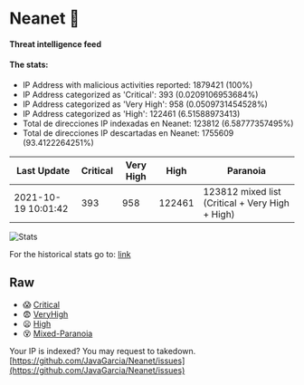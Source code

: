 # Neanet :hocho:
#### Threat intelligence feed
#### The stats:

- IP Address with malicious activities reported: 1879421 (100%)
- IP Address categorized as 'Critical':  393 (0.0209106953684%)
- IP Address categorized as 'Very High':  958 (0.0509731454528%)
- IP Address categorized as 'High':  122461 (6.51588973413)
- Total de direcciones IP indexadas en Neanet:  123812 (6.58777357495%)
- Total de direcciones IP descartadas en Neanet:  1755609 (93.4122264251%)

| Last Update | Critical | Very High | High | Paranoia |
| --- | --- | --- | --- | --- |
| 2021-10-19 10:01:42 | 393 | 958 | 122461 | 123812 mixed list (Critical + Very High + High)|

![Stats](https://docs.google.com/spreadsheets/d/e/2PACX-1vSnaNMIXVabIpDJjufMlzH7poXnshF3mgd8Is1g9ytUEzVsP5my4Trn8f-xkoLLQ38xpL3HtmUexLo6/pubchart?oid=501124687&format=image)

For the historical stats go to: [link](/stats.csv)
## Raw
- :scream: [Critical](https://raw.githubusercontent.com/JavaGarcia/Neanet/master/blacklists/neanet_critical.txt)
- :fearful: [VeryHigh](https://raw.githubusercontent.com/JavaGarcia/Neanet/master/blacklists/neanet_veryHigh.txtt)
- :frowning: [High](https://raw.githubusercontent.com/JavaGarcia/Neanet/master/blacklists/neanet_high.txt)
- :dizzy_face: [Mixed-Paranoia](https://raw.githubusercontent.com/JavaGarcia/Neanet/master/blacklists/neanet_all.txt)


Your IP is indexed? You may request to takedown. [https://github.com/JavaGarcia/Neanet/issues](https://github.com/JavaGarcia/Neanet/issues)


















































































































































































































































































































































































































































































































































































































































































































































































































































































































































































































































































































































































































































































































































































































































































































































































































































































































































































































































































































































































































































































































































































































































































































































































































































































































































































































































































































































































































































































































































































































































































































































































































































































































































































































































































































































































































































































































































































































































































































































































































































































































































































































































































































































































































































































































































































































































































































































































































































































































































































































































































































































































































































































































































































































































































































































































































































































































































































































































































































































































































































































































































































































































































































































































































































































































































































































































































































































































































































































































































































































































































































































































































































































































































































































































































































































































































































































































































































































































































































































































































































































































































































































































































































































































































































































































































































































































































































































































































































































































































































































































































































































































































































































































































































































































































































































































































































































































































































